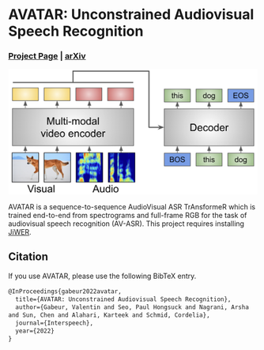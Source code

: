 # AVATAR: Unconstrained Audiovisual Speech Recognition

### [Project Page](https://gabeur.github.io/avatar-visspeech) | [arXiv](https://arxiv.org/abs/2206.07684)

<img src="architecture_avatar.png" width="700"/>

AVATAR is a sequence-to-sequence AudioVisual ASR TrAnsformeR which is trained
end-to-end from spectrograms and full-frame RGB for the task of audiovisual
speech recognition (AV-ASR). This project requires installing
[JiWER](https://github.com/jitsi/jiwer).


## Citation

If you use AVATAR, please use the following BibTeX entry.

```
@InProceedings{gabeur2022avatar,
  title={AVATAR: Unconstrained Audiovisual Speech Recognition},
  author={Gabeur, Valentin and Seo, Paul Hongsuck and Nagrani, Arsha and Sun, Chen and Alahari, Karteek and Schmid, Cordelia},
  journal={Interspeech},
  year={2022}
}
```
